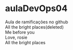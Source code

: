 # aulaDevOps04
Aula de ramificações no github<br>
All the bright places(deleted)<br>
Me before you<br>
Love, rosie<br>
All the bright places<br>
